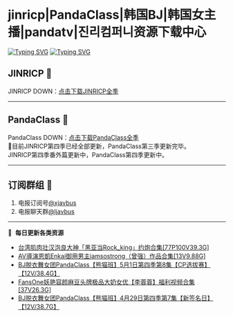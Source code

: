 # jinricp|PandaClass|韩国BJ|韩国女主播|pandatv|진리컴퍼니资源下载中心   
[![Typing SVG](https://readme-typing-svg.herokuapp.com?font=Fira+Code&pause=1000&center=true&vCenter=true&random=true&width=435&lines=所有链接都需要翻墙访问)](https://jinri-cp.neocities.org/free.html)
[![Typing SVG](https://readme-typing-svg.herokuapp.com?font=Fira+Code&pause=1000&center=true&vCenter=true&random=true&width=435&lines=点击进入福利资源下载中心)](https://pandaclass.neocities.org/)
## JINRICP 👋   
JINRICP DOWN：[点击下载JINRICP全季](https://mypikpak.com/s/VODz7HXQoqcX0UrvaXfDtFoPo1)
****
## PandaClass 💯   
PandaClass DOWN：[点击下载PandaClass全季](https://mypikpak.com/s/VOKOTZkoEnkyvCnELVSquM97o1)   
💞目前JINRICP第四季已经全部更新，PandaClass第三季更新完毕。   
JINRICP第四季番外篇更新中，PandaClass第四季更新中。
****
## 订阅群组 🔞
1. 电报订阅号[@xjavbus](https://t.me/xjavbus)
2. 电报聊天群[@ljavbus](https://t.me/ljavbus)
**** 
📕 &nbsp;**每日更新各类资源**
<!-- BLOG-POST-LIST:START -->
- [台湾肌肉壮汉泡良大神「黑亚当Rock_king」约炮合集[77P100V39.3G]](https://fuli.rulel.com/362.html)
- [AV導演恩凱Enkai御用男主iamsostrong（曾强）作品合集[13V9.88G]](https://fuli.rulel.com/361.html)
- [BJ脱衣舞女团PandaClass【熊猫班】5月1日第四季第8集【CP选拔赛】【12V/38.4G】](https://fuli.rulel.com/359.html)
- [FansOne妖艳容颜麻豆头牌极品大奶女优【李蓉蓉】福利视频合集[37V26.3G]](https://fuli.rulel.com/358.html)
- [BJ脱衣舞女团PandaClass【熊猫班】4月29日第四季第7集【新签名日】【12V/38.7G】](https://fuli.rulel.com/357.html)
<!-- BLOG-POST-LIST:END -->
